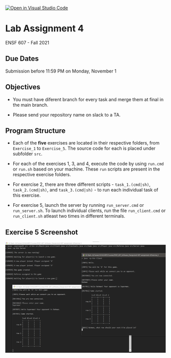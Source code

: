 [![Open in Visual Studio Code](https://classroom.github.com/assets/open-in-vscode-f059dc9a6f8d3a56e377f745f24479a46679e63a5d9fe6f495e02850cd0d8118.svg)](https://classroom.github.com/online_ide?assignment_repo_id=6129583&assignment_repo_type=AssignmentRepo)

# Lab Assignment 4

ENSF 607 - Fall 2021


## Due Dates

Submission before 11:59 PM on Monday, November 1


## Objectives

- You must have diferent branch for every task and merge them at final in the main branch.

- Please send your repository name on slack to a TA.


## Program Structure

+ Each of the **five** exercises are located in their respective folders, from `Exercise_1` to `Exercise_5`. The source code for each is placed under subfolder `src`.

+ For each of the exercises 1, 3, and 4, execute the code by using `run.cmd` or `run.sh` based on your machine. These `run` scripts are present in the respective exercise folders.

+ For exercise 2, there are three different scripts - `task_1.(cmd|sh)`, `task_2.(cmd|sh)`, and `task_3.(cmd|sh)` - to run each individual task of this exercise.

+ For exercise 5, launch the server by running `run_server.cmd` or `run_server.sh`. To launch individual clients, run the file `run_client.cmd` or `run_client.sh` atleast two times in different terminals.


## Exercise 5 Screenshot

![snip](Exercise_5/screenshots/glimpse.png)
